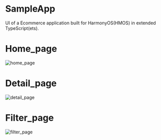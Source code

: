 # SampleApp
 UI of a Ecommerce application built for HarmonyOS(HMOS) in extended TypeScript(ets).
 
 
 
 
 
# Home_page

![home_page](https://user-images.githubusercontent.com/84433855/169695232-4447ba24-be86-4620-8fb4-3849d37d62a6.png)

# Detail_page

![detail_page](https://user-images.githubusercontent.com/84433855/169695236-bbe431f5-905b-4a4f-b061-39d61f72a5f2.png)

# Filter_page

![filter_page](https://user-images.githubusercontent.com/84433855/169696275-4ad0e604-49c3-4386-b2b0-0c913ef1102b.png)


